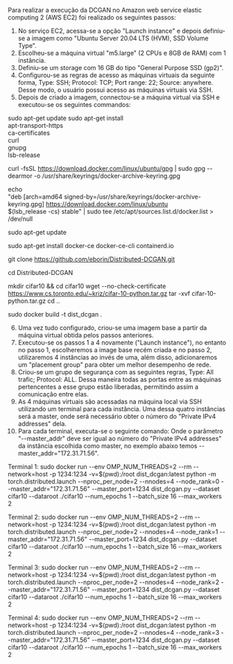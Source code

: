 Para realizar a execução da DCGAN no Amazon web service elastic computing 2 (AWS EC2) foi realizado os seguintes passos:

1) No serviço EC2, acessa-se a opção "Launch instance" e depois definiu-se a imagem como "Ubuntu Server 20.04 LTS (HVM), SSD Volume Type".
2) Escolheu-se a máquina virtual "m5.large" (2 CPUs e 8GB de RAM) com 1 instância.
3) Definiu-se um storage com 16 GB do tipo "General Purpose SSD (gp2)".
4) Configurou-se as regras de acesso as máquinas virtuais da seguinte forma, Type: SSH; Protocol: TCP; Port range: 22; Source: anywhere. Desse modo, o usuário possui acesso as máquinas virtuais via SSH.
5) Depois de criado a imagem, connectou-se a máquina virtual via SSH e executou-se os seguintes commandos:
  
sudo apt-get update
sudo apt-get install \
    apt-transport-https \
    ca-certificates \
    curl \
    gnupg \
    lsb-release

curl -fsSL https://download.docker.com/linux/ubuntu/gpg | sudo gpg --dearmor -o /usr/share/keyrings/docker-archive-keyring.gpg

echo \
  "deb [arch=amd64 signed-by=/usr/share/keyrings/docker-archive-keyring.gpg] https://download.docker.com/linux/ubuntu \
  $(lsb_release -cs) stable" | sudo tee /etc/apt/sources.list.d/docker.list > /dev/null

sudo apt-get update

sudo apt-get install docker-ce docker-ce-cli containerd.io

git clone https://github.com/eborin/Distributed-DCGAN.git

cd Distributed-DCGAN

mkdir cifar10 && cd cifar10
wget --no-check-certificate https://www.cs.toronto.edu/~kriz/cifar-10-python.tar.gz
tar -xvf cifar-10-python.tar.gz
cd ..

sudo docker build -t dist_dcgan .
  
6) Uma vez tudo configurado, criou-se uma imagem base a partir da máquina virtual obtida pelos passos anteriores.
7) Executou-se os passos 1 a 4 novamente ("Launch instance"), no entanto no passo 1, escolheremos a image base recém criada e no passo 2, utilizaremos 4 instâncias ao invés de uma, além disso, adicionaremos um "placement group" para obter um melhor desempenho de rede.
8) Criou-se um grupo de segurança com as seguintes regras, Type: All trafic; Protocol: ALL. Dessa maneira todas as portas entre as máquinas pertencentes a esse grupo estão liberadas, permitindo assim a comunicação entre elas.
9) As 4 máquinas virtuais são acessadas na máquina local via SSH utilizando um terminal para cada instância. Uma dessa quatro instâncias será a master, onde será necessário obter o número do "Private IPv4 addresses" dela.
10) Para cada terminal, executa-se o seguinte comando:
  Onde o parâmetro "--master_addr" deve ser igual ao número do "Private IPv4 addresses" da instância escolhida como master, no exemplo abaixo temos --master_addr="172.31.71.56".
  
  Terminal 1:
  sudo docker run --env OMP_NUM_THREADS=2 --rm --network=host -p 1234:1234  -v=$(pwd):/root dist_dcgan:latest python -m torch.distributed.launch --nproc_per_node=2 --nnodes=4 --node_rank=0 --master_addr="172.31.71.56" --master_port=1234 dist_dcgan.py --dataset cifar10 --dataroot ./cifar10   --num_epochs 1 --batch_size 16 --max_workers 2
  
  Terminal 2:
  sudo docker run --env OMP_NUM_THREADS=2 --rm --network=host -p 1234:1234  -v=$(pwd):/root dist_dcgan:latest python -m torch.distributed.launch --nproc_per_node=2 --nnodes=4 --node_rank=1 --master_addr="172.31.71.56" --master_port=1234 dist_dcgan.py --dataset cifar10 --dataroot ./cifar10  --num_epochs 1 --batch_size 16 --max_workers 2
  
  Terminal 3:
  sudo docker run --env OMP_NUM_THREADS=2 --rm --network=host -p 1234:1234  -v=$(pwd):/root dist_dcgan:latest python -m torch.distributed.launch --nproc_per_node=2 --nnodes=4 --node_rank=2 --master_addr="172.31.71.56" --master_port=1234 dist_dcgan.py --dataset cifar10 --dataroot ./cifar10  --num_epochs 1 --batch_size 16 --max_workers 2
  
  Terminal 4:
  sudo docker run --env OMP_NUM_THREADS=2 --rm --network=host -p 1234:1234  -v=$(pwd):/root dist_dcgan:latest python -m torch.distributed.launch --nproc_per_node=2 --nnodes=4 --node_rank=3 --master_addr="172.31.71.56" --master_port=1234 dist_dcgan.py --dataset cifar10 --dataroot ./cifar10  --num_epochs 1 --batch_size 16 --max_workers 2

